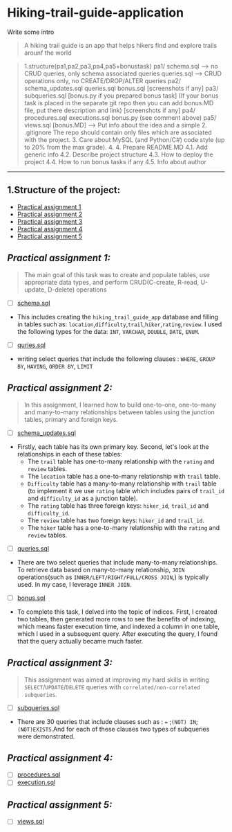 # Hiking-trail-guide-application

Write some intro
> A hiking trail guide is an app that helps hikers find and explore trails arounf the world


>1.structure(pa1,pa2,pa3,pa4,pa5+bonustask) pa1/
schema.sql --> no CRUD queries, only schema associated queries
queries.sql --> CRUD operations only, no CREATE/DROP/ALTER queries
pa2/
schema_updates.sql
queries.sql
bonus.sql
[screenshots if any]
pa3/
subqueries.sql
[bonus.py if you prepared bonus task] (If your bonus task is placed in the separate git repo then you can add bonus.MD file, put there description and link)
[screenshots if any]
pa4/
procedures.sql
executions.sql
bonus.py (see comment above)
pa5/
views.sql
[bonus.MD] --> Put info about the idea and a simple
> 2. .gitignore
     The repo should contain only files which are associated with the project.
> 3. Care about MySQL (and Python/C#) code style (up to 20% from the max grade).
> 4. 4. Prepare README.MD
        4.1. Add generic info
        4.2. Describe project structure
        4.3. How to deploy the project
        4.4. How to run bonus tasks if any
        4.5. Info about author
****
## **1.Structure of the project:**
* [Practical assignment 1](#practical-assignment-1)
* [Practical assignment 2](#practical-assignment-2)
* [Practical assignment 3](#practical-assignment-3)
* [Practical assignment 4](#practical-assignment-4)
* [Practical assignment 5](#practical-assignment-5)



## ***Practical assignment 1:***
> The main goal of this task was to create and populate tables, use appropriate data types, and perform CRUD(C-create, R-read, U-update, D-delete) operations
- [ ] [schema.sql](pa1/schema.sql)
- This includes creating the `hiking_trail_guide_app` database and filling in tables such as: `location`,`difficulty`,`trail`,`hiker`,`rating`,`review`. I used the following types for the data: `INT`, `VARCHAR`, `DOUBLE`, `DATE`, `ENUM`.


- [ ] [quries.sql](pa1/queries.sql)
- writing select queries that include the following clauses : `WHERE`, `GROUP BY`, `HAVING`, `ORDER BY`, `LIMIT`
## ***Practical assignment 2:***
>In this assignment, I learned how to build one-to-one, one-to-many and many-to-many relationships between tables using the junction tables, primary and foreign keys.
- [ ] [schema_updates.sql](pa2/schema_updates.sql)

- Firstly, each table has its own primary key. Second, let's look at the relationships in each of these tables:
  - The `trail` table has one-to-many relationship with the `rating` and `review` tables. 
  - The `location` table has a one-to-many relationship with `trail` table. 
  - `Difficulty` table has a many-to-many relationship with `trail` table (to implement it we use `rating` table which includes pairs of `trail_id` and `difficulty_id` as a junction table). 
  - The `rating` table has three foreign keys: `hiker_id`, `trail_id` and `difficulty_id`. 
  - The `review` table has two foreign keys: `hiker_id` and `trail_id`. 
  - The `hiker` table has a one-to-many relationship with the `rating` and `review` tables.


- [ ] [queries.sql](pa2/queries.sql)
- There are two select queries that include many-to-many relationships. To retrieve data based on many-to-many relationship, `JOIN` operations(such as `INNER/LEFT/RIGHT/FULL/CROSS JOIN`,) is typically used. In my case, I leverage `INNER JOIN`.


- [ ] [bonus.sql](pa2/bonus.sql)
- To complete this task, I delved into the topic of indices. First, I created two tables, then generated more rows to see the benefits of indexing, which means faster execution time, and indexed a column in one table, which I used in a subsequent query. After executing the query, I found that the query actually became much faster.
## ***Practical assignment 3:***
>This assignment was aimed at improving my hard skills in writing `SELECT`/`UPDATE`/`DELETE` queries with `correlated/non-correlated subqueries`.
- [ ] [subqueries.sql](pa3/pa3.sql)
 - There are 30 queries that include clauses such as : `=` ;`(NOT) IN`; `(NOT)EXISTS`.And for each of these clauses two types of subqueries were demonstrated. 
## ***Practical assignment 4:***
- [ ] [procedures.sql](pa4/procedures.sql)
- [ ] [execution.sql](pa4/executions.sql)

## ***Practical assignment 5:***
- [ ] [views.sql](pa5/views.sql)




